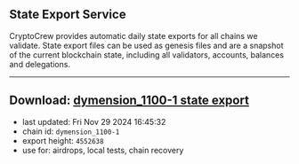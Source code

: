 ## State Export Service
CryptoCrew provides automatic daily state exports for all chains we validate. State export files can be used as genesis files and are a snapshot of the current blockchain state, including all validators, accounts, balances and delegations.

---
**Download: [dymension_1100-1 state export](https://dl-eu2.ccvalidators.com/SERVICE/dymension/dymension_1100-1_export_4552638.json)**
---

- last updated: Fri Nov 29 2024 16:45:32
- chain id: `dymension_1100-1`
- export height: `4552638`
- use for: airdrops, local tests, chain recovery
